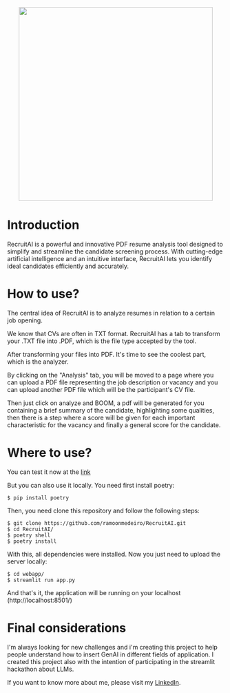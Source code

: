 <div align="center">
  <img src="https://github.com/ramoonmedeiro/RecruitAI/assets/102380417/ca30c3f7-d7de-412a-9e2d-534fbc31b3b9" width="450px" />
</div>


# Introduction

RecruitAI is a powerful and innovative PDF resume analysis tool designed to simplify and streamline the candidate screening process. With cutting-edge artificial intelligence and an intuitive interface, RecruitAI lets you identify ideal candidates efficiently and accurately.

# How to use?

The central idea of ​​RecruitAI is to analyze resumes in relation to a certain job opening.

We know that CVs are often in TXT format. RecruitAI has a tab to transform your .TXT file into .PDF, which is the file type accepted by the tool.

After transforming your files into PDF. It's time to see the coolest part, which is the analyzer.

By clicking on the "Analysis" tab, you will be moved to a page where you can upload a PDF file representing the job description or vacancy and you can upload another PDF file which will be the participant's CV file.

Then just click on analyze and BOOM, a pdf will be generated for you containing a brief summary of the candidate, highlighting some qualities, then there is a step where a score will be given for each important characteristic for the vacancy and finally a general score for the candidate.

# Where to use?

You can test it now at the <a href="https://recruitai.streamlit.app/" target="_blank">link</a>

But you can also use it locally. You need first install poetry:
```
$ pip install poetry
```
Then, you need clone this repository and follow the following steps:

```
$ git clone https://github.com/ramoonmedeiro/RecruitAI.git
$ cd RecruitAI/
$ poetry shell
$ poetry install
```

With this, all dependencies were installed. Now you just need to upload the server locally:

```
$ cd webapp/
$ streamlit run app.py
```

And that's it, the application will be running on your localhost (http://localhost:8501/)

# Final considerations

I'm always looking for new challenges and i'm creating this project to help people understand how to insert GenAI in different fields of application. I created this project also with the intention of participating in the streamlit hackathon about LLMs.

If you want to know more about me, please visit my <a href="https://www.linkedin.com/in/ramon-medeiro-767722246/" target="_blank">LinkedIn</a>.
